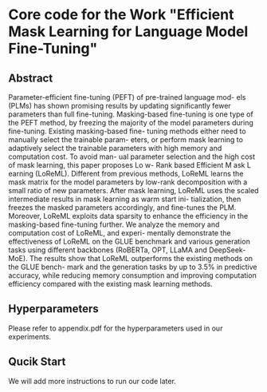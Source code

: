 # Core code for the Work "Efficient Mask Learning for Language Model Fine-Tuning"



##  Abstract

Parameter-efficient fine-tuning (PEFT) of pre-trained language mod-
els (PLMs) has shown promising results by updating significantly
fewer parameters than full fine-tuning. Masking-based fine-tuning
is one type of the PEFT method, by freezing the majority of the
model parameters during fine-tuning. Existing masking-based fine-
tuning methods either need to manually select the trainable param-
eters, or perform mask learning to adaptively select the trainable
parameters with high memory and computation cost. To avoid man-
ual parameter selection and the high cost of mask learning, this
paper proposes Lo w- Rank based Efficient M ask L earning (LoReML).
Different from previous methods, LoReML learns the mask matrix
for the model parameters by low-rank decomposition with a small
ratio of new parameters. After mask learning, LoReML uses the
scaled intermediate results in mask learning as warm start ini-
tialization, then freezes the masked parameters accordingly, and
fine-tunes the PLM. Moreover, LoReML exploits data sparsity to
enhance the efficiency in the masking-based fine-tuning further. We
analyze the memory and computation cost of LoReML, and experi-
mentally demonstrate the effectiveness of LoReML on the GLUE
benchmark and various generation tasks using different backbones
(RoBERTa, OPT, LLaMA and DeepSeek-MoE). The results show that
LoReML outperforms the existing methods on the GLUE bench-
mark and the generation tasks by up to 3.5% in predictive accuracy,
while reducing memory consumption and improving computation
efficiency compared with the existing mask learning methods.

## Hyperparameters

Please refer to appendix.pdf for the hyperparameters used in our experiments.

## Qucik Start

We will add more instructions to run our code later.